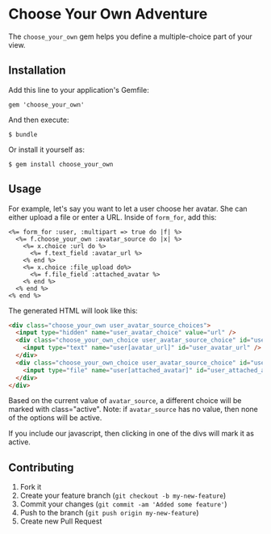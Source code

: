 # Choose Your Own Adventure

The `choose_your_own` gem helps you define a multiple-choice
part of your view.

## Installation

Add this line to your application's Gemfile:

    gem 'choose_your_own'

And then execute:

    $ bundle

Or install it yourself as:

    $ gem install choose_your_own

## Usage

For example, let's say you want to let a user choose her avatar.
She can either upload a file or enter a URL. Inside of `form_for`,
add this:

```erb
<%= form_for :user, :multipart => true do |f| %>
  <%= f.choose_your_own :avatar_source do |x| %>
    <%= x.choice :url do %>
      <%= f.text_field :avatar_url %>
    <% end %>
    <%= x.choice :file_upload do%>
      <%= f.file_field :attached_avatar %>
    <% end %>
  <% end %>
<% end %>
```

The generated HTML will look like this:

```html
<div class="choose_your_own user_avatar_source_choices">
  <input type="hidden" name="user_avatar_choice" value="url" />
  <div class="choose_your_own_choice user_avatar_source_choice" id="user_avatar_source_url" class="active">
    <input type="text" name="user[avatar_url]" id="user_avatar_url" />
  </div>
  <div class="choose_your_own_choice user_avatar_source_choice" id="user_avatar_source_attached_avatar">
    <input type="file" name="user[attached_avatar]" id="user_attached_avatar" />
  </div>
</div>
```

Based on the current value of `avatar_source`, a different
choice will be marked with class="active". Note: if `avatar_source`
has no value, then none of the options will be active.

If you include our javascript, then clicking in one of the
divs will mark it as active.

## Contributing

1. Fork it
2. Create your feature branch (`git checkout -b my-new-feature`)
3. Commit your changes (`git commit -am 'Added some feature'`)
4. Push to the branch (`git push origin my-new-feature`)
5. Create new Pull Request
